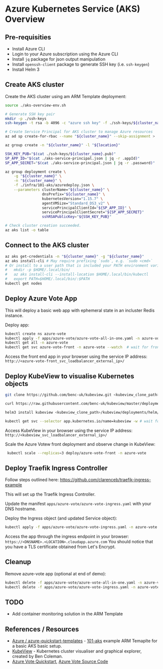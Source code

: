 Azure Kubernetes Service (AKS) Overview
=======================================

Pre-requisities
---------------

* Install Azure CLI
* Login to your Azure subscription using the Azure CLI
* Install `jq` package for json output manipulation
* Install `openssh-client` package to generate SSH key (i.e. `ssh-keygen`)
* Install Helm 3

Create AKS cluster
------------------

Create the AKS cluster using am ARM Template deployment:

```sh
source ./aks-overview-env.sh

# Generate SSH key pair
mkdir -p ./ssh-keys
ssh-keygen -t rsa -b 4096 -c "azure ssh key" -f ./ssh-keys/${cluster_name}

# Create Service Principal for AKS cluster to manage Azure resources
az ad sp create-for-rbac --name "${cluster_name}" --skip-assignment > ./aks-service-principal.json

az group create -n "${cluster_name}" -l "${location}"

SSH_KEY_PUB="$(cat ./ssh-keys/${cluster_name}.pub)"
SP_APP_ID="$(cat ./aks-service-principal.json | jq -r .appId)"
SP_APP_SECRET="$(cat ./aks-service-principal.json | jq -r .password)"

az group deployment create \
    -g "${cluster_name}" \
    -n "${cluster_name}" \
    -f ./infra/101-aks/azuredeploy.json \
    --parameters clusterName="${cluster_name}" \
                 dnsPrefix="${cluster_name}" \
                 kubernetesVersion="1.15.7" \
                 agentVMSize="Standard_DS3_v2" \
                 servicePrincipalClientId="${SP_APP_ID}" \
                 servicePrincipalClientSecret="${SP_APP_SECRET}"
                 sshRSAPublicKey="${SSH_KEY_PUB}"

# Check cluster creation succeeded.
az aks list -o table
```

Connect to the AKS cluster
--------------------------

```sh
az aks get-credentials -n "${cluster_name}" -g "${cluster_name}"
az aks install-cli # May require prefixing `sudo`, e.g. `sudo <cmd>`
# Or install to a user path that is included your PATH environment variable:
#   mkdir -p $HOME/.local/bin/
#   az aks install-cli --install-location $HOME/.local/bin/kubectl
#   export PATH=$HOME/.local/bin/:$PATH
kubectl get nodes
```

Deploy Azure Vote App
---------------------

This will deploy a basic web app with ephemeral state in an incluster Redis instance.

Deploy app:

```sh
kubectl create ns azure-vote
kubectl apply -f apps/azure-vote/azure-vote-all-in-one.yaml -n azure-vote
kubectl get all -n azure-vote
kubectl get svc azure-vote-front -n azure-vote --watch  # wait for frontend IP address, CTRL+C to exit
```

Access the front end app in your browser using the service IP address: `http://<azure-vote-front_svc_loadbalancer_external_ip>/`

Deploy KubeView to visualise Kubernetes objects
-----------------------------------------------

```sh
git clone https://github.com/benc-uk/kubeview.git <kubeview_clone_path>/kubeview

curl https://raw.githubusercontent.com/benc-uk/kubeview/master/deployments/helm/myvalues-sample.yaml -o <kubeview_clone_path>/kubeview-values.yaml

helm3 install kubeview <kubeview_clone_path>/kubeview/deployments/helm/kubeview/ -f ./kubeview-values.yaml

kubectl get svc --selector app.kubernetes.io/name=kubeview -w # wait for frontend IP address, CTRL+C to exit
```

Access KubeView in your browser using the service IP address: `http://<kubeview_svc_loadbalancer_external_ip>/`

Scale the Azure Votew front deployment and observe change in KubeView:

```sh
 kubectl scale --replicas=3 deploy/azure-vote-front -n azure-vote
```

Deploy Traefik Ingress Controller
---------------------------------

Follow steps outlined here: https://github.com/clarenceb/traefik-ingress-example

This will set up the Traefik Ingress Controller.

Update the manifest `apps/azure-vote/azure-vote-ingress.yaml` with your DNS hostname.

Deploy the Ingress object (and updated Service object):

```sh
kubectl apply -f apps/azure-vote/azure-vote-ingress.yaml -n azure-vote
```

Access the app through the ingress endpoint in your browser: `https://<DNSNAME>.<LOCATION>.cloudapp.azure.com`
You should notice that you have a TLS certificate obtained from Let's Encrypt.

Cleanup
-------

Remove azure-vote app (optional at end of demo):

```sh
kubectl delete -f apps/azure-vote/azure-vote-all-in-one.yaml -n azure-vote
kubectl delete -f apps/azure-vote/azure-vote-ingress.yaml -n azure-vote
```

TODO
----

* Add container monitoring solution in the ARM Template

References / Resources
----------------------

* [Azure / azure-quickstart-templates](https://github.com/Azure/azure-quickstart-templates) - [101-aks](https://github.com/Azure/azure-quickstart-templates/tree/master/101-aks) example ARM Temaplte for a basic AKS basic setup.
* [KubeView](http://kubeview.benco.io/) - Kubernetes cluster visualiser and graphical explorer, created by Ben Coleman.
* [Azure Vote Quickstart](https://docs.microsoft.com/en-us/azure/aks/kubernetes-walkthrough), [Azure Vote Source Code](https://github.com/Azure-Samples/azure-voting-app-redis)
